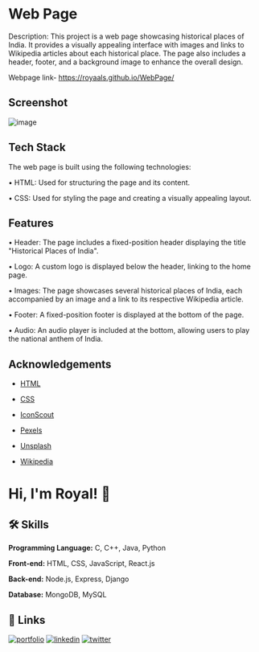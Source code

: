 
# Web Page

Description: 
This project is a web page showcasing historical places of India. It provides a visually appealing interface with images and links to Wikipedia articles about each historical place. The page also includes a header, footer, and a background image to enhance the overall design.

Webpage link- https://royaals.github.io/WebPage/




## Screenshot
![image](https://github.com/royaals/WebPage/assets/104627535/399334ea-9540-4a0e-9cf3-d6ebeaa98cf8)



## Tech Stack
The web page is built using the following technologies:

•	HTML: Used for structuring the page and its content.

•	CSS: Used for styling the page and creating a visually appealing layout.







## Features

•	Header: The page includes a fixed-position header displaying the title "Historical Places of India".

•	Logo: A custom logo is displayed below the header, linking to the home page.

•	Images: The page showcases several historical places of India, each accompanied by an image and a link to its respective Wikipedia article.

•	Footer: A fixed-position footer is displayed at the bottom of the page.

•	Audio: An audio player is included at the bottom, allowing users to play the national anthem of India.


## Acknowledgements

 - [HTML](https://developer.mozilla.org/en-US/docs/Web/HTML)
 - [CSS](https://developer.mozilla.org/en-US/docs/Web/CSS)
 - [IconScout](https://iconscout.com/)

 - [Pexels](https://www.pexels.com/)

  - [Unsplash](https://www.unsplash.com)

 - [Wikipedia](https://www.wikipedia.org/)

 
# Hi, I'm Royal! 👋


## 🛠 Skills


**Programming Language:** C, C++, Java, Python

**Front-end:** HTML, CSS, JavaScript, React.js

**Back-end:** Node.js, Express, Django

**Database:** MongoDB, MySQL

## 🔗 Links
[![portfolio](https://img.shields.io/badge/my_portfolio-000?style=for-the-badge&logo=ko-fi&logoColor=white)](https://github.com/royaals/Personal-Portfolio)
[![linkedin](https://img.shields.io/badge/linkedin-0A66C2?style=for-the-badge&logo=linkedin&logoColor=white)](https://www.linkedin.com/in/royal-s)
[![twitter](https://img.shields.io/badge/twitter-1DA1F2?style=for-the-badge&logo=twitter&logoColor=white)](https://twitter.com/RoyalSalins?t=p5gofDCS1vnbUB89e_A_-A&s=09)

